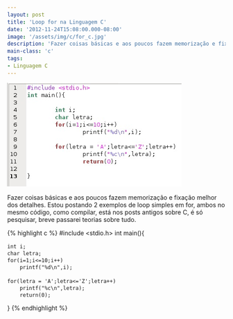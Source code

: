 ```yaml
---
layout: post
title: 'Loop for na Linguagem C'
date: '2012-11-24T15:08:00.000-08:00'
image: '/assets/img/c/for_c.jpg'
description: 'Fazer coisas básicas e aos poucos fazem memorização e fixação melhor dos detalhes.'
main-class: 'c'
tags:
- Linguagem C
---
```


![Loop for na Linguagem C](/assets/img/c/for_c.jpg "Loop for na Linguagem C")

Fazer coisas básicas e aos poucos fazem memorização e fixação melhor dos detalhes. Estou postando 2 exemplos de loop simples em for, ambos no mesmo código, como compilar, está nos posts antigos sobre C, é só pesquisar, breve passarei teorias sobre tudo.

{% highlight c %}
#include <stdio.h>
int main(){

    int i;
    char letra;
    for(i=1;i<=10;i++)
        printf("%d\n",i);
   
    for(letra = 'A';letra<='Z';letra++)
        printf("%c\n",letra);
        return(0);

}
{% endhighlight %}

<script async src="https://pagead2.googlesyndication.com/pagead/js/adsbygoogle.js"></script>

<!-- Informat -->
<ins class="adsbygoogle"
 style="display:block"
 data-ad-client="ca-pub-2838251107855362"
 data-ad-slot="2327980059"
 data-ad-format="auto"
 data-full-width-responsive="true"></ins>

<script>
(adsbygoogle = window.adsbygoogle || []).push({});
</script>

